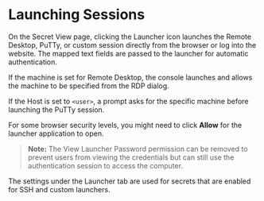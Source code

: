[title]: # (Launching Sessions)
[tags]: # (Launcher)
[priority]: # (1000)

# Launching Sessions

On the Secret View page, clicking the Launcher icon launches the Remote Desktop, PuTTy, or custom session directly from the browser or log into the website. The mapped text fields are passed to the launcher for automatic authentication.

If the machine is set for Remote Desktop, the console launches and allows the machine to be specified from the RDP dialog.

If the Host is set to `<user>`, a prompt asks for the specific machine before launching the PuTTy session.

For some browser security levels, you might need to click **Allow** for the launcher application to open.

> **Note:** The View Launcher Password permission can be removed to prevent users from viewing the credentials but can still use the authentication session to access the computer.

The settings under the Launcher tab are used for secrets that are enabled for SSH and custom launchers.
